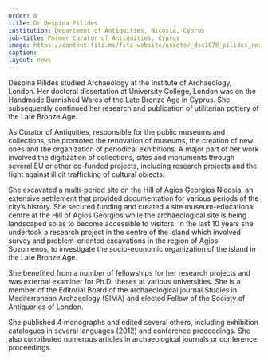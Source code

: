 ```yaml
---
order: 8
title: Dr Despina Pilides
institution: Department of Antiquities, Nicosia, Cyprus
job-title: Former Curator of Antiquities, Cyprus
image: https://content.fitz.ms/fitz-website/assets/_dsc1870_pilides_resized.jpg?key=exhibition
caption:
layout: news
---
```




Despina Pilides studied Archaeology at the Institute of Archaeology, London. Her doctoral dissertation at University College, London was on the Handmade Burnished Wares of the Late Bronze Age in Cyprus. She subsequently continued her research and publication of utilitarian pottery of the Late Bronze Age.

As Curator of Antiquities, responsible for the public museums and collections, she promoted the renovation of museums, the creation of new ones and the organization of periodical exhibitions. A major part of her work involved the digitization of collections, sites and monuments through several EU or other co-funded projects, including research projects and the fight against illicit trafficking of cultural objects.

She excavated a multi-period site on the Hill of Agios Georgios Nicosia, an extensive settlement that provided documentation for various periods of the city’s history. She secured funding and created a site museum-educational centre at the Hill of Agios Georgios while the archaeological site is being landscaped so as to become accessible to visitors. In the last 10 years she undertook a research project in the centre of the island which involved survey and problem-oriented excavations in the region of Agios Sozomenos, to investigate the socio-economic organization of the island in the Late Bronze Age.


She benefited from a number of fellowships for her research projects and was external examiner for Ph.D. theses at various universities. She is a member of the Editorial Board of the archaeological journal Studies in Mediterranean Archaeology (SIMA) and elected Fellow of the Society of Antiquaries of London.

She published 4 monographs and edited several others, including exhibition catalogues in several languages (2012) and conference proceedings. She also contributed numerous articles in archaeological journals or conference proceedings.
